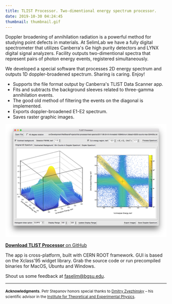 ```yaml
---
title: TLIST Processor. Two-dimentional energy spectrum processor.
date: 2019-10-30 04:24:45
thumbnail: thumbnail.gif
---
```


Doppler broadening of annihilation radiation is a powerful method for studying point defects in materials. At SelimLab we have a fully digital spectrometer that utilizes Canberra's Ge high purity detectors and LYNX digital signal analyzers. Facility outputs two-dimentional spectra that represent pairs of photon energy events, registered simultaneously.

We developed a special software that processes 2D energy spectrum and outputs 1D doppler-broadened spectrum. Sharing is caring. Enjoy!

* Supports the file format output by Canberra's TLIST Data Scanner app.
* Fits and subtracts the background sleeves related to three-gamma annihilation events.
* The good old method of filtering the events on the diagonal is implemented.
* Exports doppler-broadened E1-E2 spectrum.
* Saves raster graphic images.

<img class="w-100" src="index/tlist-processor-screenshot.png" alt="Screenshot of the TLIST Processor app" title="Get doppler-broadened spectrum from two-dimentional energy plot" />
<p class="text-center mb-5">
    <a href="https://github.com/petrstepanov/tlist-processor" rel="nofollow" class="btn wrap btn-primary btn-lg"><strong>Download TLIST Processor</strong> on GitHub</a>
</p>
<p>The app is cross-platform, built with CERN ROOT framework. GUI is based on the Xclass'95 widget library. Grab the source code or run precompiled binaries for MacOS, Ubuntu and Windows.</p>
<p>Shout us some feedback at <a title="Contact us" href="mailto: &#102;&#097;&#115;&#101;&#108;&#105;&#109;&#064;&#098;&#103;&#115;&#117;&#046;&#101;&#100;&#117;">&#102;&#097;&#115;&#101;&#108;&#105;&#109;&#064;&#098;&#103;&#115;&#117;&#046;&#101;&#100;&#117;</a>.</p>
<hr class="dash mt-5 mb-4">
<p><small><b>Acknowledgments</b>. Petr Stepanov honors special thanks to <a href="https://www.researchgate.net/profile/Dmitry_Zvezhinskiy" target="_blank" rel="nofollow">Dmitry Zvezhinsky</a> – his scientific advisor in the <a href="http://www.itep.ru/eng/" target="_blank" rel="nofollow">Institute for Theoretical and Experimental Physics</a>.</small></p>